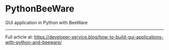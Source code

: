 # PythonBeeWare
GUI application in Python with BeeWare

---
Full article at: https://developer-service.blog/how-to-build-gui-applications-with-python-and-beeware/
